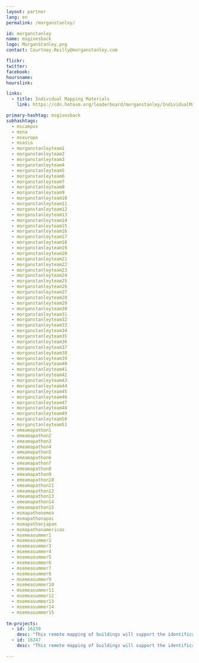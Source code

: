 ```yaml
---
layout: partner
lang: en
permalink: /morganstanley/

id: morganstanley
name: msgivesback
logo: MorganStanley.png
contact: Courtney.Reilly@morganstanley.com

flickr: 
twitter: 
facebook: 
hoursname:
hourslink:

links:
  - title: Individual Mapping Materials
    link: https://cdn.hotosm.org/leaderboard/morganstanley/IndividualMappingMaterials.zip

primary-hashtag: msgivesback
subhashtags:
  - mscampus
  - msna
  - mseurope
  - msasia
  - morganstanleyteam1
  - morganstanleyteam2
  - morganstanleyteam3
  - morganstanleyteam4
  - morganstanleyteam5
  - morganstanleyteam6
  - morganstanleyteam7
  - morganstanleyteam8
  - morganstanleyteam9
  - morganstanleyteam10
  - morganstanleyteam11
  - morganstanleyteam12
  - morganstanleyteam13
  - morganstanleyteam14
  - morganstanleyteam15
  - morganstanleyteam16
  - morganstanleyteam17
  - morganstanleyteam18
  - morganstanleyteam19
  - morganstanleyteam20
  - morganstanleyteam21
  - morganstanleyteam22
  - morganstanleyteam23
  - morganstanleyteam24
  - morganstanleyteam25
  - morganstanleyteam26
  - morganstanleyteam27
  - morganstanleyteam28
  - morganstanleyteam29
  - morganstanleyteam30
  - morganstanleyteam31
  - morganstanleyteam32
  - morganstanleyteam33
  - morganstanleyteam34
  - morganstanleyteam35
  - morganstanleyteam36
  - morganstanleyteam37
  - morganstanleyteam38
  - morganstanleyteam39
  - morganstanleyteam40
  - morganstanleyteam41
  - morganstanleyteam42
  - morganstanleyteam43
  - morganstanleyteam44
  - morganstanleyteam45
  - morganstanleyteam46
  - morganstanleyteam47
  - morganstanleyteam48
  - morganstanleyteam49
  - morganstanleyteam50
  - morganstanleyteam51
  - emeamapathon1
  - emeamapathon2
  - emeamapathon3
  - emeamapathon4
  - emeamapathon5
  - emeamapathon6
  - emeamapathon7
  - emeamapathon8
  - emeamapathon9
  - emeamapathon10
  - emeamapathon11
  - emeamapathon12
  - emeamapathon13
  - emeamapathon14
  - emeamapathon15
  - msmapathonemea
  - msmapathonapac
  - msmapathonjapan
  - msmapathonamericas
  - msemeasummer1
  - msemeasummer2
  - msemeasummer3
  - msemeasummer4
  - msemeasummer5
  - msemeasummer6
  - msemeasummer7
  - msemeasummer8
  - msemeasummer9
  - msemeasummer10
  - msemeasummer11
  - msemeasummer12
  - msemeasummer13
  - msemeasummer14
  - msemeasummer15
  
tm-projects:
  - id: 16239
    desc: "This remote mapping of buildings will support the identification and characterization of settlements, as well as the implementation of planned activities and largely the generation of data for humanitarian activities."
  - id: 16247
    desc: "This remote mapping of buildings will support the identification and characterization of settlements, as well as the implementation of planned activities and largely the generation of data for humanitarian activities."

---
```

